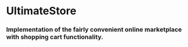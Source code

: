 # UltimateStore
<h3>Implementation of the fairly convenient online marketplace with shopping cart functionality.</h3>
